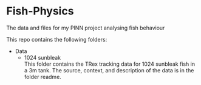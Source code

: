 # Fish-Physics
The data and files for my PINN project analysing fish behaviour


This repo contains the following folders:

* Data 
    * 1024 sunbleak<br>
    This folder contains the TRex tracking data for 1024 sunbleak fish in a 3m tank. The source, context, and description of the data is in the folder readme.
    
    
